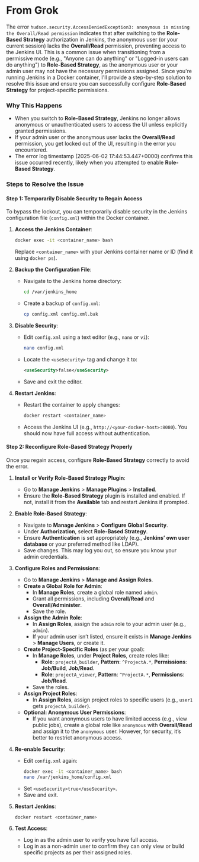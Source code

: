 # From Grok
The error `hudson.security.AccessDeniedException3: anonymous is missing the Overall/Read permission` indicates that after switching to the **Role-Based Strategy** authorization in Jenkins, the anonymous user (or your current session) lacks the **Overall/Read** permission, preventing access to the Jenkins UI. This is a common issue when transitioning from a permissive mode (e.g., "Anyone can do anything" or "Logged-in users can do anything") to **Role-Based Strategy**, as the anonymous user or your admin user may not have the necessary permissions assigned. Since you're running Jenkins in a Docker container, I'll provide a step-by-step solution to resolve this issue and ensure you can successfully configure **Role-Based Strategy** for project-specific permissions.

### Why This Happens
- When you switch to **Role-Based Strategy**, Jenkins no longer allows anonymous or unauthenticated users to access the UI unless explicitly granted permissions.
- If your admin user or the anonymous user lacks the **Overall/Read** permission, you get locked out of the UI, resulting in the error you encountered.
- The error log timestamp (2025-06-02 17:44:53.447+0000) confirms this issue occurred recently, likely when you attempted to enable **Role-Based Strategy**.

### Steps to Resolve the Issue

#### Step 1: Temporarily Disable Security to Regain Access
To bypass the lockout, you can temporarily disable security in the Jenkins configuration file (`config.xml`) within the Docker container.

1. **Access the Jenkins Container**:
   ```bash
   docker exec -it <container_name> bash
   ```
   Replace `<container_name>` with your Jenkins container name or ID (find it using `docker ps`).

2. **Backup the Configuration File**:
   - Navigate to the Jenkins home directory:
     ```bash
     cd /var/jenkins_home
     ```
   - Create a backup of `config.xml`:
     ```bash
     cp config.xml config.xml.bak
     ```

3. **Disable Security**:
   - Edit `config.xml` using a text editor (e.g., `nano` or `vi`):
     ```bash
     nano config.xml
     ```
   - Locate the `<useSecurity>` tag and change it to:
     ```xml
     <useSecurity>false</useSecurity>
     ```
   - Save and exit the editor.

4. **Restart Jenkins**:
   - Restart the container to apply changes:
     ```bash
     docker restart <container_name>
     ```
   - Access the Jenkins UI (e.g., `http://<your-docker-host>:8080`). You should now have full access without authentication.

#### Step 2: Reconfigure Role-Based Strategy Properly
Once you regain access, configure **Role-Based Strategy** correctly to avoid the error.

1. **Install or Verify Role-Based Strategy Plugin**:
   - Go to **Manage Jenkins** > **Manage Plugins** > **Installed**.
   - Ensure the **Role-Based Strategy** plugin is installed and enabled. If not, install it from the **Available** tab and restart Jenkins if prompted.

2. **Enable Role-Based Strategy**:
   - Navigate to **Manage Jenkins** > **Configure Global Security**.
   - Under **Authorization**, select **Role-Based Strategy**.
   - Ensure **Authentication** is set appropriately (e.g., **Jenkins’ own user database** or your preferred method like LDAP).
   - Save changes. This may log you out, so ensure you know your admin credentials.

3. **Configure Roles and Permissions**:
   - Go to **Manage Jenkins** > **Manage and Assign Roles**.
   - **Create a Global Role for Admin**:
     - In **Manage Roles**, create a global role named `admin`.
     - Grant all permissions, including **Overall/Read** and **Overall/Administer**.
     - Save the role.
   - **Assign the Admin Role**:
     - In **Assign Roles**, assign the `admin` role to your admin user (e.g., `admin`).
     - If your admin user isn’t listed, ensure it exists in **Manage Jenkins** > **Manage Users**, or create it.
   - **Create Project-Specific Roles** (as per your goal):
     - In **Manage Roles**, under **Project Roles**, create roles like:
       - **Role**: `projectA_builder`, **Pattern**: `^ProjectA.*`, **Permissions**: **Job/Build**, **Job/Read**.
       - **Role**: `projectA_viewer`, **Pattern**: `^ProjectA.*`, **Permissions**: **Job/Read**.
     - Save the roles.
   - **Assign Project Roles**:
     - In **Assign Roles**, assign project roles to specific users (e.g., `user1` gets `projectA_builder`).
   - **Optional: Anonymous User Permissions**:
     - If you want anonymous users to have limited access (e.g., view public jobs), create a global role like `anonymous` with **Overall/Read** and assign it to the `anonymous` user. However, for security, it’s better to restrict anonymous access.

4. **Re-enable Security**:
   - Edit `config.xml` again:
     ```bash
     docker exec -it <container_name> bash
     nano /var/jenkins_home/config.xml
     ```
   - Set `<useSecurity>true</useSecurity>`.
   - Save and exit.

5. **Restart Jenkins**:
   ```bash
   docker restart <container_name>
   ```

6. **Test Access**:
   - Log in as the admin user to verify you have full access.
   - Log in as a non-admin user to confirm they can only view or build specific projects as per their assigned roles.

